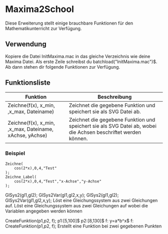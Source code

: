 # Maxima2School

Diese Erweiterung stellt einige brauchbare Funktionen für den Mathematikunterricht zur Verfügung.

## Verwendung
Kopiere die Datei InitMaxima.mac in das gleiche Verzeichnis wie deine Maxima Datei.
Als erste Zeile schreibst du batchload("InitMaxima.mac")$. 
Ab dann stehen dir folgende Funktionen zur Verfügung.

## Funktionsliste

Funktion | Beschreibung
------------ | -------------
Zeichne(f(x), x_min, ,x_max, Dateiname) | Zeichnet die gegebene Funktion und speichert sie als SVG Datei ab.
Zeichne(f(x), x_min, ,x_max, Dateiname, xAchse, yAchse) | Zeichnet die gegebene Funktion und speichert sie als SVG Datei ab, wobei die Achsen beschriftet werden können.

### Beispiel
```
Zeichne(
    cos(2*x),0,4,"Test"
);
Zeichne_Label(
    cos(2*x),0,4,"Test","x-Achse","y-Achse"
);
```


GlSys2(gl1,gl2);
GlSys2Var(gl1,gl2,x,y);
GlSys2(gl1,gl2);
GlSys2Var(gl1,gl2,x,y);
Löst eine Gleichungssystem aus zwei Gleichungen auf.
Löst eine Gleichungssystem aus zwei Gleichungen auf wobei die Variablen angegeben werden können

CreateFunktion(p1,p2, f);
p1:[5,100]$
p2:[8,130]$
f: y=a*b^x$
f: CreateFunktion(p1,p2, f);
Erstellt eine Funktion bei zwei gegebenen Punkten

